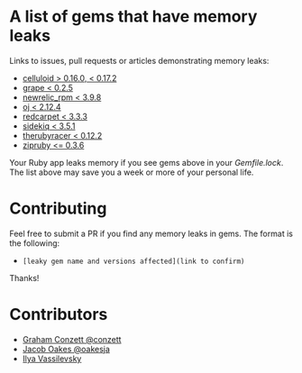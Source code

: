 # A list of gems that have memory leaks

Links to issues, pull requests or articles demonstrating memory leaks:
- [celluloid > 0.16.0, < 0.17.2](https://github.com/celluloid/celluloid/pull/678)
- [grape < 0.2.5](https://github.com/ruby-grape/grape/pull/291#issuecomment-11725614)
- [newrelic_rpm < 3.9.8](https://discuss.newrelic.com/t/client-using-large-amount-of-memory/9307)
- [oj < 2.12.4](https://github.com/ohler55/oj/issues/229)
- [redcarpet < 3.3.3](https://github.com/vmg/redcarpet/pull/516)
- [sidekiq < 3.5.1](https://github.com/mperham/sidekiq/pull/2598)
- [therubyracer < 0.12.2](https://github.com/cowboyd/therubyracer/pull/336)
- [zipruby <= 0.3.6](https://packetstormsecurity.com/files/111242/libzip-0.10-Heap-Overflow-Information-Leak.html)

Your Ruby app leaks memory if you see gems above in your _Gemfile.lock_. The list above may save you a week or more of your personal life.

# Contributing
Feel free to submit a PR if you find any memory leaks in gems.
The format is the following:
- `[leaky gem name and versions affected](link to confirm)`

Thanks!

# Contributors
- [Graham Conzett @conzett](https://github.com/conzett)
- [Jacob Oakes @oakesja](https://github.com/oakesja)
- [Ilya Vassilevsky](https://github.com/vassilevsky)
